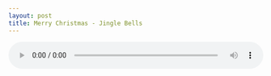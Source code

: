 ```yaml
---
layout: post
title: Merry Christmas - Jingle Bells
---
```


<audio src="https://raw.githubusercontent.com/shawlynchen/shawlynchen.github.io/master/images/2016-12-24-Jingle-Bells.mp3" controls preload="meta" style="width:100%;" loop></audio>
